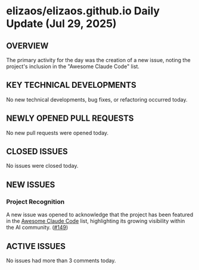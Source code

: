 # elizaos/elizaos.github.io Daily Update (Jul 29, 2025)

## OVERVIEW 
The primary activity for the day was the creation of a new issue, noting the project's inclusion in the "Awesome Claude Code" list.

## KEY TECHNICAL DEVELOPMENTS
No new technical developments, bug fixes, or refactoring occurred today.

## NEWLY OPENED PULL REQUESTS
No new pull requests were opened today.

## CLOSED ISSUES
No issues were closed today.

## NEW ISSUES
### Project Recognition
A new issue was opened to acknowledge that the project has been featured in the [Awesome Claude Code](https://github.com/hesreallyhim/awesome-claude-code) list, highlighting its growing visibility within the AI community. ([#149](https://github.com/elizaos/elizaos.github.io/issues/149))

## ACTIVE ISSUES
No issues had more than 3 comments today.
